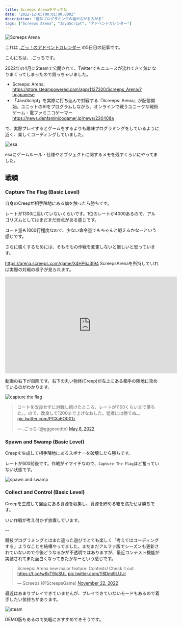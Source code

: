 ```yaml
---
title: Screeps Arenaをやってた
date: "2022-12-05T00:01:00.000Z"
description: "趣味プログラミングの幅が広がる広がる"
tags: ["Screeps Arena", "JavaScript", "アドベントカレンダー"]
---
```


![Screeps Arena](/assets/images/posts/20221205-screeps-arena-alpha/steam-screepsarena.jpg)

これは [.ごっ！のアドベントカレンダー](https://adventar.org/calendars/8199) の5日目の記事です。

こんにちは、.ごっちです。

2022年の4月にSteamで公開されて、Twitterでもニュースが流れてきて気になりまくってしまったので買っちゃいました。

- Screeps: Arena, https://store.steampowered.com/app/1137320/Screeps_Arena/?l=japanese
- 「JavaScript」を実際に打ち込んで対戦する『Screeps: Arena』が配信開始。ユニットのAIをプログラムしながら、オンラインで戦うユニークな戦術ゲーム - 電ファミニコゲーマー https://news.denfaminicogamer.jp/news/220408a

で、実際プレイするとゲームをするよりも趣味プログラミングをしているように近く、楽しくコーディングしていました。

![esa](/assets/images/posts/20221205-screeps-arena-alpha/esa-screeps.png)

esaにゲームルール・仕様やオブジェクトに関するメモを残すくらいにやってました。

## 戦績

### Capture The Flag (Basic Level)

自身のCreepが相手陣地にある旗を触ったら勝ちです。

レートが1300に届いていないくらいです。1位のレートが4000あるので、アルゴリズムとしてはまだまだ弱点がある感じです。

コード量も1000行程度なので、少ない命令量でもちゃんと戦えるかなーという感じです。

さらに強くするためには、そもそもの作戦を変更しないと厳しいと思っています。

https://arena.screeps.com/game/X4HP6J3I94 ScreepsArenaを所持していれば実際の対戦の様子が見られます。

<iframe width="560" height="315" src="https://www.youtube.com/embed/aUIJYlz0_O0" title="YouTube video player" frameborder="0" allow="accelerometer; autoplay; clipboard-write; encrypted-media; gyroscope; picture-in-picture" allowfullscreen></iframe>

動画の右下が自陣です。右下の丸い物体(Creep)が左上にある相手の陣地に攻めているのがわかります。

![capture the flag](/assets/images/posts/20221205-screeps-arena-alpha/ctf.png)

<blockquote class="twitter-tweet"><p lang="ja" dir="ltr">コードを改良せずに対戦し続けたところ、レートが1100くらいまで落ちた。。ので、改良して1200まで上げなおした。猛者には勝てぬ。。 <a href="https://t.co/PGXa6O001z">pic.twitter.com/PGXa6O001z</a></p>&mdash; .ごっち (@gggooottto) <a href="https://twitter.com/gggooottto/status/1522625363091677184?ref_src=twsrc%5Etfw">May 6, 2022</a></blockquote>

### Spawn and Swamp (Basic Level)

Creepを生成して相手陣地にあるスポナーを破壊したら勝ちです。

レートが600前後です。作戦がイマイチなので、`Capture The Flag`ほど奮っていない状態です。

![spawn and swamp](/assets/images/posts/20221205-screeps-arena-alpha/sas.png)

### Collect and Control (Basic Level)

Creepを生成して盤面にある資源を収集し、資源を貯める箱を満たせば勝ちです。

いい作戦が考え付かず放置しています。

--

競技プログラミングとはまた違った遊びでとても楽しく「考えてはコーディングする」ようなことを結構やってました。まだまだアルファ版でシーズンも更新されていないので今後どうなるかが不透明ではありますが、最近コンテスト機能が実装されてまた面白くなってきたかなーという感じです。

<blockquote class="twitter-tweet"><p lang="en" dir="ltr">Screeps: Arena new major feature: Contests! Check it out: <a href="https://t.co/w6kT9lcSUL">https://t.co/w6kT9lcSUL</a> <a href="https://t.co/Y8Dmi9LUUr">pic.twitter.com/Y8Dmi9LUUr</a></p>&mdash; Screeps (@ScreepsGame) <a href="https://twitter.com/ScreepsGame/status/1595109701083361280?ref_src=twsrc%5Etfw">November 22, 2022</a></blockquote>

最近はあまりプレイできていませんが、プレイできていないモードもあるので着手したい気持ちがあります。

![steam](/assets/images/posts/20221205-screeps-arena-alpha/steam.png)

DEMO版もあるので気軽におすすめできそうです。
